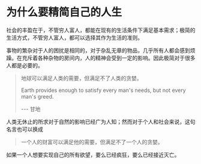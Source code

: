 # 为什么要精简自己的人生

社会的丰盈在于，不管穷人富人，都能在现有的生活条件下满足基本需求；极简的生活方式，不管穷人富人，都可以选择其作为生活的准则。

事物的繁杂对于人的困扰是相同的，对于杂乱无章的物品，几乎所有人都会感到烦躁。在充斥着各种杂物的房间内，人的精神会受到一定的影响。因此极简对于很多人都是必要的。

> 地球可以满足人类的需要，但满足不了人类的贪婪。
>
> Earth provides enough to satisfy every man's needs, but not every man's greed.
>
> --- 甘地

人类无休止的所求对于自然的影响已经广为人知；然而对于个人和社会来说，这句名言也可以换成

> 一个人的财富可以满足他的需要，但满足不了一个人的贪婪。

如果一个人想要实现自己的所有欲望，要么已经疯狂，要么已经接近灭亡。

